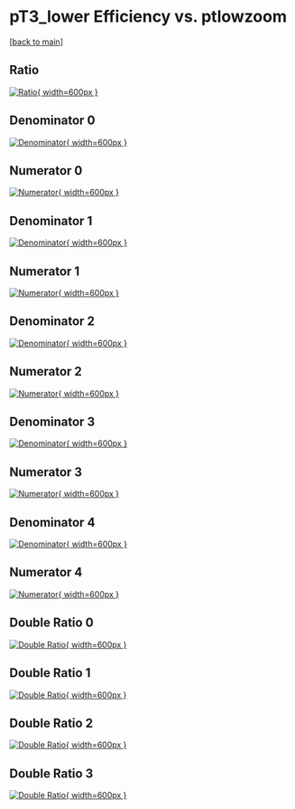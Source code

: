 # pT3_lower Efficiency vs. ptlowzoom

[[back to main](./)]



## Ratio

[![Ratio](../mtv/var/pT3_lower_loweta_11_-1_eff_ptlowzoom.png){ width=600px }](../mtv/var/pT3_lower_loweta_11_-1_eff_ptlowzoom.pdf)

## Denominator 0

[![Denominator](../mtv/den/pT3_lower_loweta_11_-1_eff_ptlowzoom_den0.png){ width=600px }](../mtv/den/pT3_lower_loweta_11_-1_eff_ptlowzoom_den0.pdf)

## Numerator 0

[![Numerator](../mtv/num/pT3_lower_loweta_11_-1_eff_ptlowzoom_num0.png){ width=600px }](../mtv/num/pT3_lower_loweta_11_-1_eff_ptlowzoom_num0.pdf)

## Denominator 1

[![Denominator](../mtv/den/pT3_lower_loweta_11_-1_eff_ptlowzoom_den1.png){ width=600px }](../mtv/den/pT3_lower_loweta_11_-1_eff_ptlowzoom_den1.pdf)

## Numerator 1

[![Numerator](../mtv/num/pT3_lower_loweta_11_-1_eff_ptlowzoom_num1.png){ width=600px }](../mtv/num/pT3_lower_loweta_11_-1_eff_ptlowzoom_num1.pdf)

## Denominator 2

[![Denominator](../mtv/den/pT3_lower_loweta_11_-1_eff_ptlowzoom_den2.png){ width=600px }](../mtv/den/pT3_lower_loweta_11_-1_eff_ptlowzoom_den2.pdf)

## Numerator 2

[![Numerator](../mtv/num/pT3_lower_loweta_11_-1_eff_ptlowzoom_num2.png){ width=600px }](../mtv/num/pT3_lower_loweta_11_-1_eff_ptlowzoom_num2.pdf)

## Denominator 3

[![Denominator](../mtv/den/pT3_lower_loweta_11_-1_eff_ptlowzoom_den3.png){ width=600px }](../mtv/den/pT3_lower_loweta_11_-1_eff_ptlowzoom_den3.pdf)

## Numerator 3

[![Numerator](../mtv/num/pT3_lower_loweta_11_-1_eff_ptlowzoom_num3.png){ width=600px }](../mtv/num/pT3_lower_loweta_11_-1_eff_ptlowzoom_num3.pdf)

## Denominator 4

[![Denominator](../mtv/den/pT3_lower_loweta_11_-1_eff_ptlowzoom_den4.png){ width=600px }](../mtv/den/pT3_lower_loweta_11_-1_eff_ptlowzoom_den4.pdf)

## Numerator 4

[![Numerator](../mtv/num/pT3_lower_loweta_11_-1_eff_ptlowzoom_num4.png){ width=600px }](../mtv/num/pT3_lower_loweta_11_-1_eff_ptlowzoom_num4.pdf)

## Double Ratio 0

[![Double Ratio](../mtv/ratio/pT3_lower_loweta_11_-1_eff_ptlowzoom_ratio0.png){ width=600px }](../mtv/ratio/pT3_lower_loweta_11_-1_eff_ptlowzoom_ratio0.pdf)

## Double Ratio 1

[![Double Ratio](../mtv/ratio/pT3_lower_loweta_11_-1_eff_ptlowzoom_ratio1.png){ width=600px }](../mtv/ratio/pT3_lower_loweta_11_-1_eff_ptlowzoom_ratio1.pdf)

## Double Ratio 2

[![Double Ratio](../mtv/ratio/pT3_lower_loweta_11_-1_eff_ptlowzoom_ratio2.png){ width=600px }](../mtv/ratio/pT3_lower_loweta_11_-1_eff_ptlowzoom_ratio2.pdf)

## Double Ratio 3

[![Double Ratio](../mtv/ratio/pT3_lower_loweta_11_-1_eff_ptlowzoom_ratio3.png){ width=600px }](../mtv/ratio/pT3_lower_loweta_11_-1_eff_ptlowzoom_ratio3.pdf)

